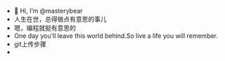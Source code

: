 - 👋 Hi, I’m @masterybear
- 人生在世，总得做点有意思的事儿
- 嗯，编程就挺有意思的
- One day you'll leave this world behind.So live a life you will remember.
- git上传步骤
- <!---
NihilitySharp/NihilitySharp is a ✨ special ✨ repository because its `README.md` (this file) appears on your GitHub profile.
You can click the Preview link to take a look at your changes.
--->
